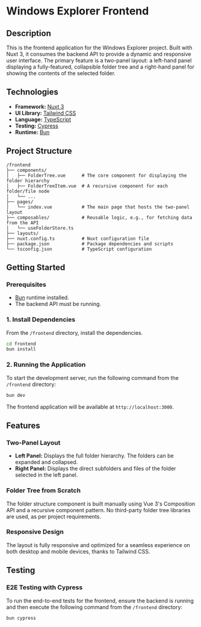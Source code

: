 # Windows Explorer Frontend

## Description

This is the frontend application for the Windows Explorer project. Built with Nuxt 3, it consumes the backend API to provide a dynamic and responsive user interface. The primary feature is a two-panel layout: a left-hand panel displaying a fully-featured, collapsible folder tree and a right-hand panel for showing the contents of the selected folder.

## Technologies

  * **Framework:** [Nuxt 3](https://nuxt.com/)
  * **UI Library:** [Tailwind CSS](https://tailwindcss.com/)
  * **Language:** [TypeScript](https://www.typescriptlang.org/)
  * **Testing:** [Cypress](https://www.cypress.io/)
  * **Runtime:** [Bun](https://bun.sh/)

## Project Structure

```
/frontend
├── components/
│   ├── FolderTree.vue      # The core component for displaying the folder hierarchy
│   ├── FolderTreeItem.vue  # A recursive component for each folder/file node
│   └── ...
├── pages/
│   └── index.vue           # The main page that hosts the two-panel layout
├── composables/            # Reusable logic, e.g., for fetching data from the API
│   └── useFolderStore.ts
├── layouts/
├── nuxt.config.ts          # Nuxt configuration file
├── package.json            # Package dependencies and scripts
└── tsconfig.json           # TypeScript configuration
```

## Getting Started

### Prerequisites

  * [Bun](https://bun.sh/) runtime installed.
  * The backend API must be running.

### 1\. Install Dependencies

From the `/frontend` directory, install the dependencies.

```bash
cd frontend
bun install
```

### 2\. Running the Application

To start the development server, run the following command from the `/frontend` directory:

```bash
bun dev
```

The frontend application will be available at `http://localhost:3000`.

## Features

### Two-Panel Layout

  * **Left Panel:** Displays the full folder hierarchy. The folders can be expanded and collapsed.
  * **Right Panel:** Displays the direct subfolders and files of the folder selected in the left panel.

### Folder Tree from Scratch

The folder structure component is built manually using Vue 3's Composition API and a recursive component pattern. No third-party folder tree libraries are used, as per project requirements.

### Responsive Design

The layout is fully responsive and optimized for a seamless experience on both desktop and mobile devices, thanks to Tailwind CSS.

## Testing

### E2E Testing with Cypress

To run the end-to-end tests for the frontend, ensure the backend is running and then execute the following command from the `/frontend` directory:

```bash
bun cypress
```